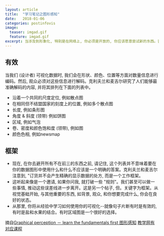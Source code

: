 ```yaml
---
layout: article
title:  "学习笔记之图形感知"
date:   2018-01-06
categories: postinfovis
image:
  teaser: imgad.gif
  feature: imgad.gif
excerpt: 当涉及到形象化, 特别是在网络上, 你必须是开放的, 你应该愿意尝试新的东西。否则就没有进步，你必须先学习基本原理。
---
```


## 有效
当我们 (设计者) 可视化数据时, 我们会在形状、颜色、位置等方面对数量信息进行编码。然后, 观众必须对这些信息进行解码。克利夫兰和麦吉尔研究了人们能够最准确解码的内容, 并将其排列在下面的列表中。
- 沿着一个共同的尺度定位, 例如散点图
- 在相同但不结盟国家的刻度上的位置, 例如多个散点图
- 长度, 例如条形图
- 角度 & 斜度 (领带) 例如饼图
- 区域, 例如气泡
- 卷、密度和颜色饱和度 (领带), 例如图
- 颜色色相, 例如newsmap

## 框架
- 现在, 在你去避开所有不在前三的东西之前, 请记住, 这个列表并不意味着要在你的数据图形中使用什么和什么不应该是一个明确的答案。克利夫兰和麦吉尔注意到, "订货并不会产生精确的显示数据的处方, 而是一个工作框架。
- 这听起来像是一个邀请, 如果你问我, 就打破一些 "规则"。我们甚至可以做一些事情, 推动这些误差线进一步离开。这是另一个帖子, 但。关键字为框架。从视觉基础开始, 与其他重要的东西, 如背景, 观众, 和你想要完成什么, 你会在良好的状态。
- 从那里, 你将从经验中学习如何使用你的可视化--就像句子片断有时是有效的, 有时是盐和水果的结合。有时区域图是一个很好的选择。

摘自[Graphical perception － learn the fundamentals first 图形感知](https://www.microsofttranslator.com/bv.aspx?from=&to=zh-CHS&a=https%3A%2F%2Fflowingdata.com%2F2010%2F03%2F20%2Fgraphical-perception-learn-the-fundamentals-first%2F)
[教学网有对应课程](e.nfu.edu.cn)
